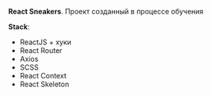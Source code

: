 **React Sneakers**. Проект созданный в процессе обучения

**Stack**:

- ReactJS + хуки
- React Router
- Axios
- SCSS
- React Context
- React Skeleton
